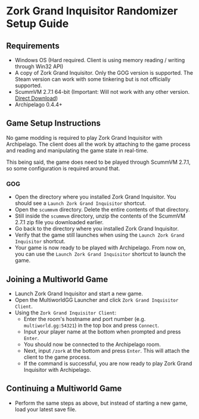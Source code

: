 # Zork Grand Inquisitor Randomizer Setup Guide

## Requirements

- Windows OS (Hard required. Client is using memory reading / writing through Win32 API)
- A copy of Zork Grand Inquisitor. Only the GOG version is supported. The Steam version can work with some tinkering but
  is not officially supported.
- ScummVM 2.7.1 64-bit (Important: Will not work with any other version. [Direct Download](https://downloads.scummvm.org/frs/scummvm/2.7.1/scummvm-2.7.1-win32-x86_64.zip))
- Archipelago 0.4.4+

## Game Setup Instructions

No game modding is required to play Zork Grand Inquisitor with Archipelago. The client does all the work by attaching to
the game process and reading and manipulating the game state in real-time.

This being said, the game does need to be played through ScummVM 2.7.1, so some configuration is required around that.

### GOG

- Open the directory where you installed Zork Grand Inquisitor. You should see a `Launch Zork Grand Inquisitor`
  shortcut.
- Open the `scummvm` directory. Delete the entire contents of that directory.
- Still inside the `scummvm` directory, unzip the contents of the ScummVM 2.7.1 zip file you downloaded earlier.
- Go back to the directory where you installed Zork Grand Inquisitor.
- Verify that the game still launches when using the `Launch Zork Grand Inquisitor` shortcut.
- Your game is now ready to be played with Archipelago. From now on, you can use the `Launch Zork Grand Inquisitor`
  shortcut to launch the game.

## Joining a Multiworld Game

- Launch Zork Grand Inquisitor and start a new game.
- Open the MultiworldGG Launcher and click `Zork Grand Inquisitor Client`.
- Using the `Zork Grand Inquisitor Client`:
  - Enter the room's hostname and port number (e.g. `multiworld.gg:54321`) in the top box and press `Connect`.
  - Input your player name at the bottom when prompted and press `Enter`.
  - You should now be connected to the Archipelago room.
  - Next, input `/zork` at the bottom and press `Enter`. This will attach the client to the game process.
  - If the command is successful, you are now ready to play Zork Grand Inquisitor with Archipelago.

## Continuing a Multiworld Game

- Perform the same steps as above, but instead of starting a new game, load your latest save file.
